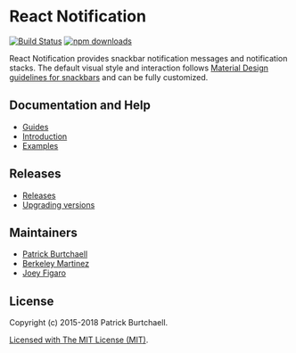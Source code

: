 # React Notification
[![Build Status](https://travis-ci.org/pburtchaell/react-notification.svg)](https://travis-ci.org/pburtchaell/react-notification) [![npm downloads](https://img.shields.io/npm/dm/react-notification.svg?style=flat)](http://badge.fury.io/js/react-notification)

React Notification provides snackbar notification messages and notification stacks. The default visual style and interaction follows [Material Design guidelines for snackbars](http://www.google.com/design/spec/components/snackbars-toasts.html#snackbars-toasts-usage) and can be fully customized.

## Documentation and Help
- [Guides](/docs/guides/)
- [Introduction](/docs/introduction.md)
- [Examples](/examples)

## Releases
- [Releases](https://github.com/pburtchaell/react-notification/releases)
- [Upgrading versions](/UPGRADING.md)

## Maintainers
- [Patrick Burtchaell](http://github.com/pburtchaell)
- [Berkeley Martinez](https://github.com/BerkeleyTrue)
- [Joey Figaro](https://github.com/joeyfigaro)

## License
Copyright (c) 2015-2018 Patrick Burtchaell. 

[Licensed with The MIT License (MIT)](https://raw.githubusercontent.com/pburtchaell/react-notification/master/LICENSE).
